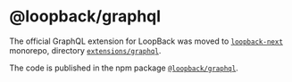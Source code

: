 # @loopback/graphql

The official GraphQL extension for LoopBack was moved to
[`loopback-next`](https://github.com/strongloop/loopback-next) monorepo,
directory [`extensions/graphql`](https://github.com/strongloop/loopback-next/tree/master/extensions/graphql).

The code is published in the npm package [`@loopback/graphql`](https://www.npmjs.com/package/@loopback/graphql).
